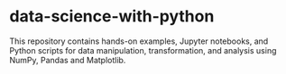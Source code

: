 # data-science-with-python
 This repository contains hands-on examples, Jupyter notebooks, and Python scripts for data manipulation, transformation, and analysis using NumPy, Pandas and Matplotlib.
